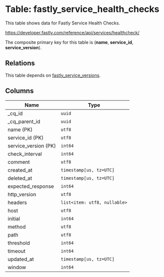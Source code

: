 # Table: fastly_service_health_checks

This table shows data for Fastly Service Health Checks.

https://developer.fastly.com/reference/api/services/healthcheck/

The composite primary key for this table is (**name**, **service_id**, **service_version**).

## Relations

This table depends on [fastly_service_versions](fastly_service_versions.md).

## Columns

| Name          | Type          |
| ------------- | ------------- |
|_cq_id|`uuid`|
|_cq_parent_id|`uuid`|
|name (PK)|`utf8`|
|service_id (PK)|`utf8`|
|service_version (PK)|`int64`|
|check_interval|`int64`|
|comment|`utf8`|
|created_at|`timestamp[us, tz=UTC]`|
|deleted_at|`timestamp[us, tz=UTC]`|
|expected_response|`int64`|
|http_version|`utf8`|
|headers|`list<item: utf8, nullable>`|
|host|`utf8`|
|initial|`int64`|
|method|`utf8`|
|path|`utf8`|
|threshold|`int64`|
|timeout|`int64`|
|updated_at|`timestamp[us, tz=UTC]`|
|window|`int64`|